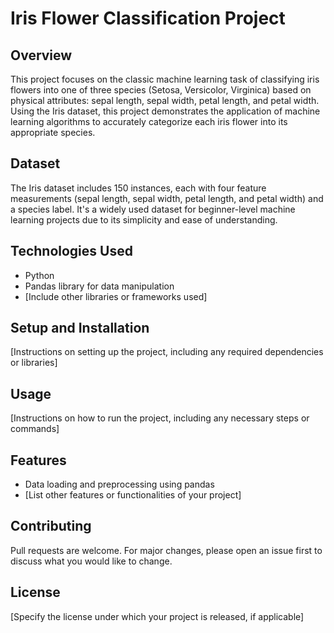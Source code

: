 # Iris Flower Classification Project

## Overview
This project focuses on the classic machine learning task of classifying iris flowers into one of three species (Setosa, Versicolor, Virginica) based on physical attributes: sepal length, sepal width, petal length, and petal width. Using the Iris dataset, this project demonstrates the application of machine learning algorithms to accurately categorize each iris flower into its appropriate species.

## Dataset
The Iris dataset includes 150 instances, each with four feature measurements (sepal length, sepal width, petal length, and petal width) and a species label. It's a widely used dataset for beginner-level machine learning projects due to its simplicity and ease of understanding.

## Technologies Used
- Python
- Pandas library for data manipulation
- [Include other libraries or frameworks used]

## Setup and Installation
[Instructions on setting up the project, including any required dependencies or libraries]

## Usage
[Instructions on how to run the project, including any necessary steps or commands]

## Features
- Data loading and preprocessing using pandas
- [List other features or functionalities of your project]

## Contributing
Pull requests are welcome. For major changes, please open an issue first to discuss what you would like to change.

## License
[Specify the license under which your project is released, if applicable]
